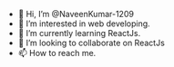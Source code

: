 - 👋 Hi, I’m @NaveenKumar-1209
- 👀 I’m interested in web developing.
- 🌱 I’m currently learning ReactJs.
- 💞️ I’m looking to collaborate on ReactJs
- 📫 How to reach me.

<!---
NaveenKumar-1209/NaveenKumar-1209 is a ✨ special ✨ repository because its `README.md` (this file) appears on your GitHub profile.
You can click the Preview link to take a look at your changes.
--->
